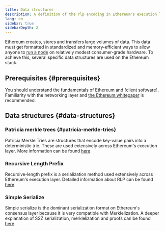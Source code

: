 ```yaml
---
title: Data structures
description: A definition of the rlp encoding in Ethereum's execution layer.
lang: en
sidebar: true
sidebarDepth: 2
---
```


Ethereum creates, stores and transfers large volumes of data. This data must get formatted in standardized and memory-efficient ways to allow anyone to [run a node](/run-a-node/) on relatively modest consumer-grade hardware. To achieve this, several specific data structures are used on the Ethereum stack.

## Prerequisites {#prerequisites}

You should understand the fundamentals of Ethereum and [client software]. Familiarity with the networking layer and [the Ethereum whitepaper](/whitepaper/) is recommended.

## Data structures {#data-structures}

### Patricia merkle trees {#patricia-merkle-tries}

Patricia Merkle Tries are structures that encode key-value pairs into a deterministic trie. These are used extensively across Ethereum's execution layer. More information can be found [here](developers/docs/data-structures/patricia-merkle-trie)

### Recursive Length Prefix

Recursive-length prefix is a serialization method used extensively across Ethereum's execution layer. Detailed information about RLP can be found [here](developers/docs/data-structures/rlp).

### Simple Serialize

Simple serialize is the dominant serialization format on Ethereum's consensus layer because it is very compatible with Merklelization. A deeper explanation of SSZ serialization, merklelization and proofs can be found [here](developers/docs/data-structures/ssz).
